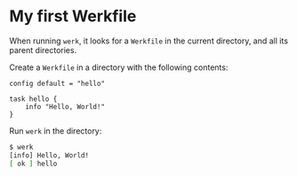 # My first Werkfile

When running `werk`, it looks for a `Werkfile` in the current directory, and all
its parent directories.

Create a `Werkfile` in a directory with the following contents:

```werk
config default = "hello"

task hello {
    info "Hello, World!"
}
```

Run `werk` in the directory:

```sh
$ werk
[info] Hello, World!
[ ok ] hello
```
